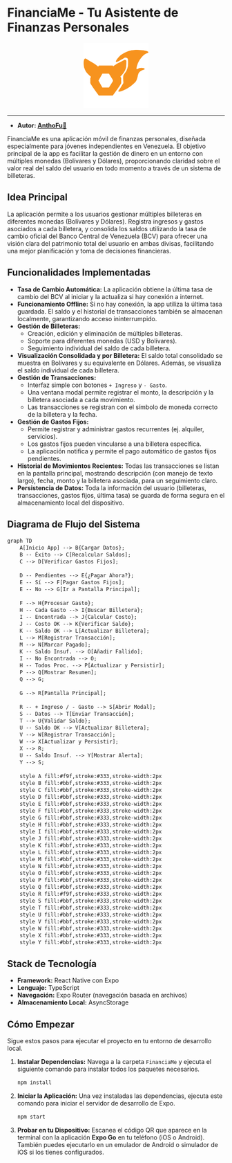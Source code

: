 # FinanciaMe - Tu Asistente de Finanzas Personales

<p align="center">
    <img src="./assets/images/AnthoFu-Icon.png" alt="Logo AnthoFu" width="150" height="150" />
</p>

---

- **Autor: [AnthoFu🦊](https://github.com/AnthoFu)**

FinanciaMe es una aplicación móvil de finanzas personales, diseñada especialmente para jóvenes independientes en Venezuela. El objetivo principal de la app es facilitar la gestión de dinero en un entorno con múltiples monedas (Bolívares y Dólares), proporcionando claridad sobre el valor real del saldo del usuario en todo momento a través de un sistema de billeteras.

## Idea Principal

La aplicación permite a los usuarios gestionar múltiples billeteras en diferentes monedas (Bolívares y Dólares). Registra ingresos y gastos asociados a cada billetera, y consolida los saldos utilizando la tasa de cambio oficial del Banco Central de Venezuela (BCV) para ofrecer una visión clara del patrimonio total del usuario en ambas divisas, facilitando una mejor planificación y toma de decisiones financieras.

## Funcionalidades Implementadas

- **Tasa de Cambio Automática:** La aplicación obtiene la última tasa de cambio del BCV al iniciar y la actualiza si hay conexión a internet.
- **Funcionamiento Offline:** Si no hay conexión, la app utiliza la última tasa guardada. El saldo y el historial de transacciones también se almacenan localmente, garantizando acceso ininterrumpido.
- **Gestión de Billeteras:**
  - Creación, edición y eliminación de múltiples billeteras.
  - Soporte para diferentes monedas (USD y Bolívares).
  - Seguimiento individual del saldo de cada billetera.
- **Visualización Consolidada y por Billetera:** El saldo total consolidado se muestra en Bolívares y su equivalente en Dólares. Además, se visualiza el saldo individual de cada billetera.
- **Gestión de Transacciones:**
  - Interfaz simple con botones `+ Ingreso` y `- Gasto`.
  - Una ventana modal permite registrar el monto, la descripción y la billetera asociada a cada movimiento.
  - Las transacciones se registran con el símbolo de moneda correcto de la billetera y la fecha.
- **Gestión de Gastos Fijos:**
  - Permite registrar y administrar gastos recurrentes (ej. alquiler, servicios).
  - Los gastos fijos pueden vincularse a una billetera específica.
  - La aplicación notifica y permite el pago automático de gastos fijos pendientes.
- **Historial de Movimientos Recientes:** Todas las transacciones se listan en la pantalla principal, mostrando descripción (con manejo de texto largo), fecha, monto y la billetera asociada, para un seguimiento claro.
- **Persistencia de Datos:** Toda la información del usuario (billeteras, transacciones, gastos fijos, última tasa) se guarda de forma segura en el almacenamiento local del dispositivo.

## Diagrama de Flujo del Sistema

```mermaid
graph TD
    A[Inicio App] --> B{Cargar Datos};
    B -- Éxito --> C[Recalcular Saldos];
    C --> D[Verificar Gastos Fijos];

    D -- Pendientes --> E{¿Pagar Ahora?};
    E -- Sí --> F[Pagar Gastos Fijos];
    E -- No --> G[Ir a Pantalla Principal];

    F --> H{Procesar Gasto};
    H -- Cada Gasto --> I{Buscar Billetera};
    I -- Encontrada --> J{Calcular Costo};
    J -- Costo OK --> K{Verificar Saldo};
    K -- Saldo OK --> L[Actualizar Billetera];
    L --> M[Registrar Transacción];
    M --> N[Marcar Pagado];
    K -- Saldo Insuf. --> O[Añadir Fallido];
    I -- No Encontrada --> O;
    H -- Todos Proc. --> P[Actualizar y Persistir];
    P --> Q[Mostrar Resumen];
    Q --> G;

    G --> R[Pantalla Principal];

    R -- + Ingreso / - Gasto --> S[Abrir Modal];
    S -- Datos --> T[Enviar Transacción];
    T --> U{Validar Saldo};
    U -- Saldo OK --> V[Actualizar Billetera];
    V --> W[Registrar Transacción];
    W --> X[Actualizar y Persistir];
    X --> R;
    U -- Saldo Insuf. --> Y[Mostrar Alerta];
    Y --> S;

    style A fill:#f9f,stroke:#333,stroke-width:2px
    style B fill:#bbf,stroke:#333,stroke-width:2px
    style C fill:#bbf,stroke:#333,stroke-width:2px
    style D fill:#bbf,stroke:#333,stroke-width:2px
    style E fill:#bbf,stroke:#333,stroke-width:2px
    style F fill:#bbf,stroke:#333,stroke-width:2px
    style G fill:#bbf,stroke:#333,stroke-width:2px
    style H fill:#bbf,stroke:#333,stroke-width:2px
    style I fill:#bbf,stroke:#333,stroke-width:2px
    style J fill:#bbf,stroke:#333,stroke-width:2px
    style K fill:#bbf,stroke:#333,stroke-width:2px
    style L fill:#bbf,stroke:#333,stroke-width:2px
    style M fill:#bbf,stroke:#333,stroke-width:2px
    style N fill:#bbf,stroke:#333,stroke-width:2px
    style O fill:#bbf,stroke:#333,stroke-width:2px
    style P fill:#bbf,stroke:#333,stroke-width:2px
    style Q fill:#bbf,stroke:#333,stroke-width:2px
    style R fill:#f9f,stroke:#333,stroke-width:2px
    style S fill:#bbf,stroke:#333,stroke-width:2px
    style T fill:#bbf,stroke:#333,stroke-width:2px
    style U fill:#bbf,stroke:#333,stroke-width:2px
    style V fill:#bbf,stroke:#333,stroke-width:2px
    style W fill:#bbf,stroke:#333,stroke-width:2px
    style X fill:#bbf,stroke:#333,stroke-width:2px
    style Y fill:#bbf,stroke:#333,stroke-width:2px
```

## Stack de Tecnología

- **Framework:** React Native con Expo
- **Lenguaje:** TypeScript
- **Navegación:** Expo Router (navegación basada en archivos)
- **Almacenamiento Local:** AsyncStorage

## Cómo Empezar

Sigue estos pasos para ejecutar el proyecto en tu entorno de desarrollo local.

1.  **Instalar Dependencias:**
    Navega a la carpeta `FinanciaMe` y ejecuta el siguiente comando para instalar todos los paquetes necesarios.
    ```bash
    npm install
    ```

2.  **Iniciar la Aplicación:**
    Una vez instaladas las dependencias, ejecuta este comando para iniciar el servidor de desarrollo de Expo.
    ```bash
    npm start
    ```

3.  **Probar en tu Dispositivo:**
    Escanea el código QR que aparece en la terminal con la aplicación **Expo Go** en tu teléfono (iOS o Android). También puedes ejecutarlo en un emulador de Android o simulador de iOS si los tienes configurados.